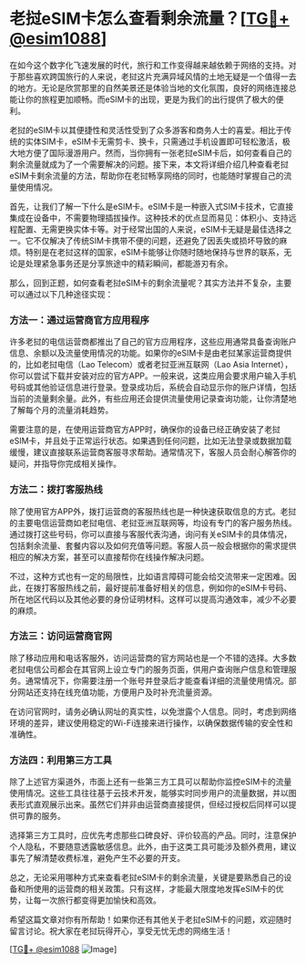 # 老挝eSIM卡怎么查看剩余流量？[[TG💪+ @esim1088](https://t.me/s/esim1088)]

在如今这个数字化飞速发展的时代，旅行和工作变得越来越依赖于网络的支持。对于那些喜欢跨国旅行的人来说，老挝这片充满异域风情的土地无疑是一个值得一去的地方。无论是欣赏那里的自然美景还是体验当地的文化氛围，良好的网络连接总能让你的旅程更加顺畅。而eSIM卡的出现，更是为我们的出行提供了极大的便利。

老挝的eSIM卡以其便捷性和灵活性受到了众多游客和商务人士的喜爱。相比于传统的实体SIM卡，eSIM卡无需剪卡、换卡，只需通过手机设置即可轻松激活，极大地方便了国际漫游用户。然而，当你拥有一张老挝eSIM卡后，如何查看自己的剩余流量就成为了一个需要解决的问题。接下来，本文将详细介绍几种查看老挝eSIM卡剩余流量的方法，帮助你在老挝畅享网络的同时，也能随时掌握自己的流量使用情况。

首先，让我们了解一下什么是eSIM卡。eSIM卡是一种嵌入式SIM卡技术，它直接集成在设备中，不需要物理插拔操作。这种技术的优点显而易见：体积小、支持远程配置、无需更换实体卡等。对于经常出国的人来说，eSIM卡无疑是最佳选择之一。它不仅解决了传统SIM卡携带不便的问题，还避免了因丢失或损坏导致的麻烦。特别是在老挝这样的国家，eSIM卡能够让你随时随地保持与世界的联系，无论是处理紧急事务还是分享旅途中的精彩瞬间，都能游刃有余。

那么，回到正题，如何查看老挝eSIM卡的剩余流量呢？其实方法并不复杂，主要可以通过以下几种途径实现：

### 方法一：通过运营商官方应用程序

许多老挝的电信运营商都推出了自己的官方应用程序，这些应用通常具备查询账户信息、余额以及流量使用情况的功能。如果你的eSIM卡是由老挝某家运营商提供的，比如老挝电信（Lao Telecom）或者老挝亚洲互联网（Lao Asia Internet），你可以尝试下载并安装对应的官方APP。一般来说，这类应用会要求用户输入手机号码或其他验证信息进行登录。登录成功后，系统会自动显示你的账户详情，包括当前的流量剩余量。此外，有些应用还会提供流量使用记录查询功能，让你清楚地了解每个月的流量消耗趋势。

需要注意的是，在使用运营商官方APP时，确保你的设备已经正确安装了老挝eSIM卡，并且处于正常运行状态。如果遇到任何问题，比如无法登录或数据加载缓慢，建议直接联系运营商客服寻求帮助。通常情况下，客服人员会耐心解答你的疑问，并指导你完成相关操作。

### 方法二：拨打客服热线

除了使用官方APP外，拨打运营商的客服热线也是一种快速获取信息的方式。老挝的主要电信运营商如老挝电信、老挝亚洲互联网等，均设有专门的客户服务热线。通过拨打这些号码，你可以直接与客服代表沟通，询问有关eSIM卡的具体情况，包括剩余流量、套餐内容以及如何充值等问题。客服人员一般会根据你的需求提供相应的解决方案，甚至可以直接帮你在线操作解决问题。

不过，这种方式也有一定的局限性，比如语言障碍可能会给交流带来一定困难。因此，在拨打客服热线之前，最好提前准备好相关的信息，例如你的eSIM卡号码、所在地区代码以及其他必要的身份证明材料。这样可以提高沟通效率，减少不必要的麻烦。

### 方法三：访问运营商官网

除了移动应用和电话客服外，访问运营商的官方网站也是一个不错的选择。大多数老挝电信公司都会在其官网上设立专门的服务页面，供用户查询账户信息和管理服务。通常情况下，你需要注册一个账号并登录后才能查看详细的流量使用情况。部分网站还支持在线充值功能，方便用户及时补充流量资源。

在访问官网时，请务必确认网址的真实性，以免泄露个人信息。同时，考虑到网络环境的差异，建议使用稳定的Wi-Fi连接来进行操作，以确保数据传输的安全性和准确性。

### 方法四：利用第三方工具

除了上述官方渠道外，市面上还有一些第三方工具可以帮助你监控eSIM卡的流量使用情况。这些工具往往基于云技术开发，能够实时同步用户的流量数据，并以图表形式直观展示出来。虽然它们并非由运营商直接提供，但经过授权后同样可以提供可靠的服务。

选择第三方工具时，应优先考虑那些口碑良好、评价较高的产品。同时，注意保护个人隐私，不要随意透露敏感信息。此外，由于这类工具可能涉及额外费用，建议事先了解清楚收费标准，避免产生不必要的开支。

总之，无论采用哪种方式来查看老挝eSIM卡的剩余流量，关键是要熟悉自己的设备和所使用的运营商的相关政策。只有这样，才能最大限度地发挥eSIM卡的优势，让每一次旅行都变得更加愉快和高效。

希望这篇文章对你有所帮助！如果你还有其他关于老挝eSIM卡的问题，欢迎随时留言讨论。祝大家在老挝玩得开心，享受无忧无虑的网络生活！

[[TG💪+ @esim1088](https://t.me/s/esim1088) ![Image](https://i.postimg.cc/4NQfJmqS/Snipaste-2025-05-13-00-14-12.png)]
